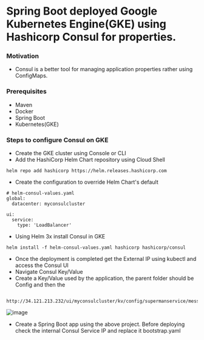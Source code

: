 # Spring Boot deployed Google Kubernetes Engine(GKE)  using Hashicorp Consul for properties.

### Motivation
- Consul is a better tool for managing application properties rather using ConfigMaps.

### Prerequisites
- Maven
- Docker
- Spring Boot
- Kubernetes(GKE)

### Steps to configure Consul on GKE

- Create the GKE cluster using Console or CLI
- Add the HashiCorp Helm Chart repository using Cloud Shell
```
helm repo add hashicorp https://helm.releases.hashicorp.com
```
- Create the configuration to override Helm Chart's default
```
# helm-consul-values.yaml
global:
  datacenter: myconsulcluster

ui:
  service:
    type: 'LoadBalancer'

```
- Using Helm 3x install Consul in GKE
```
helm install -f helm-consul-values.yaml hashicorp hashicorp/consul
```
- Once the deployment is completed get the External IP using kubectl and access the Consul UI
- Navigate Consul Key/Value
- Create a Key/Value used by the application, the parent folder should be Config and then the <Service Name>
```
  http://34.121.213.232/ui/myconsulcluster/kv/config/supermanservice/message.greetings/edit
```
![image](https://user-images.githubusercontent.com/14083152/111208456-20b69e80-85a1-11eb-91f2-65b4cff2df89.png)

- Create a Spring Boot app using the above project. Before deploying check the internal Consul Service IP and replace it bootstrap.yaml 
